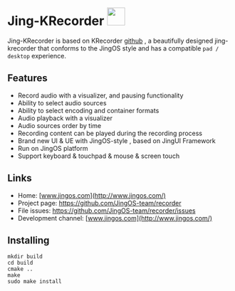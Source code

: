 <!--

- SPDX-FileCopyrightText: 2020 Jonah Brüchert <jbb@kaidan.im>
- SPDX-FileCopyrightText: 2021 Wang rui <Wangrui@jingos.com>
- SPDX-License-Identifier: GPL-3.0-or-later
-->

# Jing-KRecorder <img src="logo.png" width="40"/>
Jing-KRecorder is based on KRecorder [github](https://github.com/JingOS-team/jing-kclock/blob/master/TODO) , a beautifully designed jing-krecorder that conforms to the JingOS style and has a compatible `pad / desktop` experience.

## Features
* Record audio with a visualizer, and pausing functionality
* Ability to select audio sources
* Ability to select encoding and container formats
* Audio playback with a visualizer
* Audio sources order by time
* Recording content can be played during the recording process
* Brand new UI & UE with JingOS-style , based on JingUI Framework
* Run on JingOS platform
* Support keyboard & touchpad & mouse & screen touch 

## Links
- Home: [www.jingos.com](http://www.jingos.com/)
- Project page: https://github.com/JingOS-team/recorder
- File issues: https://github.com/JingOS-team/recorder/issues
- Development channel: [www.jingos.com](http://www.jingos.com/)

## Installing
```
mkdir build
cd build
cmake ..
make
sudo make install
```
